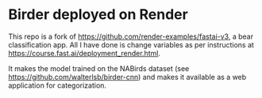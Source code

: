 # Birder deployed on Render

This repo is a fork of https://github.com/render-examples/fastai-v3, a bear classification app. All I have done is change variables as per instructions at https://course.fast.ai/deployment_render.html.

It makes the model trained on the NABirds dataset (see https://github.com/walterlsb/birder-cnn) and makes it available as a web application for categorization.

